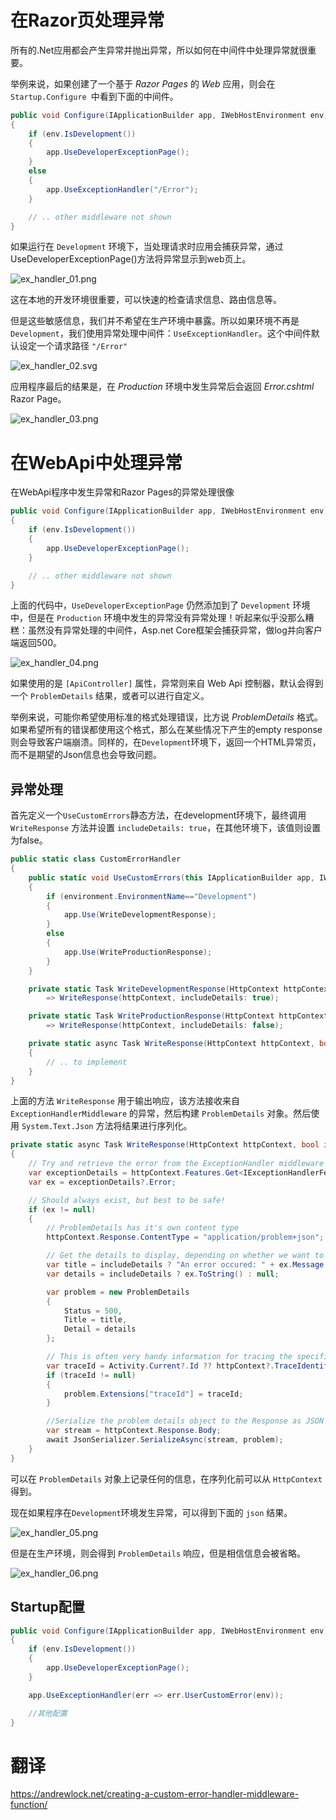 # 在Razor页处理异常

所有的.Net应用都会产生异常并抛出异常，所以如何在中间件中处理异常就很重要。

举例来说，如果创建了一个基于 *Razor Pages* 的 *Web* 应用，则会在 `Startup.Configure `中看到下面的中间件。

```c#
public void Configure(IApplicationBuilder app, IWebHostEnvironment env)
{
    if (env.IsDevelopment())
    {
        app.UseDeveloperExceptionPage();
    }
    else
    {
        app.UseExceptionHandler("/Error");
    }

    // .. other middleware not shown
}
```

如果运行在 `Development` 环境下，当处理请求时应用会捕获异常，通过UseDeveloperExceptionPage()方法将异常显示到web页上。

![ex_handler_01.png](https://gitee.com/imstrive/ImageBed/raw/master/20200604/ex_handler_01.png)

这在本地的开发环境很重要，可以快速的检查请求信息、路由信息等。

但是这些敏感信息，我们并不希望在生产环境中暴露。所以如果环境不再是 `Development`，我们使用异常处理中间件：`UseExceptionHandler`。这个中间件默认设定一个请求路径 `"/Error"` 

![ex_handler_02.svg](https://gitee.com/imstrive/ImageBed/raw/master/20200604/ex_handler_02.svg)

应用程序最后的结果是，在 *Production* 环境中发生异常后会返回 *Error.cshtml* Razor Page。

![ex_handler_03.png](https://gitee.com/imstrive/ImageBed/raw/master/20200604/ex_handler_03.png)


# 在WebApi中处理异常

在WebApi程序中发生异常和Razor Pages的异常处理很像

```c#
public void Configure(IApplicationBuilder app, IWebHostEnvironment env)
{
    if (env.IsDevelopment())
    {
        app.UseDeveloperExceptionPage();
    }

    // .. other middleware not shown
}
```

上面的代码中，`UseDeveloperExceptionPage` 仍然添加到了 `Development` 环境中，但是在 `Production` 环境中发生的异常没有异常处理！听起来似乎没那么糟糕：虽然没有异常处理的中间件，Asp.net Core框架会捕获异常，做log并向客户端返回500。

![ex_handler_04.png](https://gitee.com/imstrive/ImageBed/raw/master/20200604/ex_handler_04.png)

如果使用的是 `[ApiController]` 属性，异常则来自 Web Api 控制器，默认会得到一个 `ProblemDetails` 结果，或者可以进行自定义。

举例来说，可能你希望使用标准的格式处理错误，比方说 *ProblemDetails* 格式。如果希望所有的错误都使用这个格式，那么在某些情况下产生的empty response则会导致客户端崩溃。同样的，在`Development`环境下，返回一个HTML异常页，而不是期望的Json信息也会导致问题。

## 异常处理

首先定义一个`UseCustomErrors`静态方法，在development环境下，最终调用 `WriteResponse` 方法并设置 `includeDetails: true`，在其他环境下，该值则设置为false。

```c#
public static class CustomErrorHandler
{
    public static void UseCustomErrors(this IApplicationBuilder app, IWebHostEnvironment environment)
    {
        if (environment.EnvironmentName=="Development")
        {
            app.Use(WriteDevelopmentResponse);
        }
        else
        {
            app.Use(WriteProductionResponse);
        }
    }

    private static Task WriteDevelopmentResponse(HttpContext httpContext, Func<Task> next)
        => WriteResponse(httpContext, includeDetails: true);

    private static Task WriteProductionResponse(HttpContext httpContext, Func<Task> next)
        => WriteResponse(httpContext, includeDetails: false);

    private static async Task WriteResponse(HttpContext httpContext, bool includeDetails)
    {
        // .. to implement
    }
}
```

上面的方法 `WriteResponse` 用于输出响应，该方法接收来自 `ExceptionHandlerMiddleware` 的异常，然后构建 `ProblemDetails` 对象。然后使用 `System.Text.Json` 方法将结果进行序列化。

```c#
private static async Task WriteResponse(HttpContext httpContext, bool includeDetails)
{
    // Try and retrieve the error from the ExceptionHandler middleware
    var exceptionDetails = httpContext.Features.Get<IExceptionHandlerFeature>();
    var ex = exceptionDetails?.Error;

    // Should always exist, but best to be safe!
    if (ex != null)
    {
        // ProblemDetails has it's own content type
        httpContext.Response.ContentType = "application/problem+json";

        // Get the details to display, depending on whether we want to expose the raw exception
        var title = includeDetails ? "An error occured: " + ex.Message : "An error occured";
        var details = includeDetails ? ex.ToString() : null;

        var problem = new ProblemDetails
        {
            Status = 500,
            Title = title,
            Detail = details
        };

        // This is often very handy information for tracing the specific request
        var traceId = Activity.Current?.Id ?? httpContext?.TraceIdentifier;
        if (traceId != null)
        {
            problem.Extensions["traceId"] = traceId;
        }

        //Serialize the problem details object to the Response as JSON (using System.Text.Json)
        var stream = httpContext.Response.Body;
        await JsonSerializer.SerializeAsync(stream, problem);
    }
}
```

可以在 `ProblemDetails` 对象上记录任何的信息，在序列化前可以从 `HttpContext` 得到。

现在如果程序在`Development`环境发生异常，可以得到下面的 `json` 结果。

![ex_handler_05.png](https://gitee.com/imstrive/ImageBed/raw/master/20200604/ex_handler_05.png)

但是在生产环境，则会得到 `ProblemDetails` 响应，但是相信信息会被省略。

![ex_handler_06.png](https://gitee.com/imstrive/ImageBed/raw/master/20200604/ex_handler_06.png)

## Startup配置

```c#
public void Configure(IApplicationBuilder app, IWebHostEnvironment env)
{
    if (env.IsDevelopment())
    {
        app.UseDeveloperExceptionPage();
    }

    app.UseExceptionHandler(err => err.UserCustomError(env));

    //其他配置
}
```





# 翻译

<https://andrewlock.net/creating-a-custom-error-handler-middleware-function/>